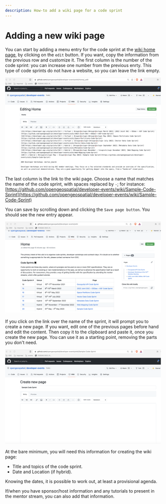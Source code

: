 ```yaml
---
description: How-to add a wiki page for a code sprint
---
```


# Adding a new wiki page

You can start by adding a menu entry for the code sprint at the [wiki home page](https://github.com/opengeospatial/developer-events/wiki), by clicking on the `edit` button. If you want, copy the information from the previous row and customize it. The first column is the number of the code sprint: you can increase one number from the previous enrty. This type of code sprints do not have a website, so you can leave the link empty.&#x20;

![](../.gitbook/assets/add-cs1.png)

The last column is the link to the wiki page. Choose a name that matches the name of the code sprint, with spaces replaced by `-`; for instance: [https://github.com/opengeospatial/developer-events/wiki/Sample-Code-Sprint](https://github.com/opengeospatial/developer-events/wiki/Sample-Code-Sprint)

You can save by scrolling down and clicking the `Save page button`. You should see the new entry appear.

![](../.gitbook/assets/add-cs2.png)

If you click on the link over the name of the sprint, it will prompt you to create a new page. If you want, edit one of the previous pages before hand and edit the content. Then copy it to the clipboard and paste it, once you create the new page. You can use it as a starting point, removing the parts you don't need.

![](../.gitbook/assets/add-cs3.png)

At the bare minimum, you will need this information for creating the wiki page:

* Title and topics of the code sprint.
* Date and Location (if hybrid).

Knowing the dates, it is possible to work out, at least a provisional agenda.&#x20;

If/when you have sponsor/host information and any tutorials to present in the mentor stream, you can also add that information.





